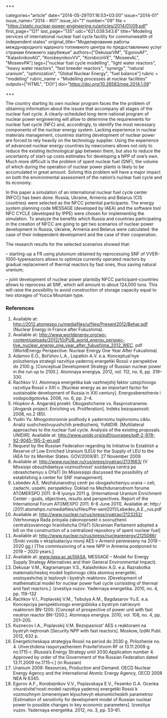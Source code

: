 +++

categories="article"
date="2014-05-29T01:16:53+03:00"
issue="2014-01"
issue_name="2014 - #01"
issue_id="1"
number="09"
file = "https://static.nuclear-power-engineering.ru/articles/2014/01/09.pdf"
first_page="121"
last_page="135"
udc="621.039.543.6"
title="Modeling services of international nuclear fuel cycle facility for commonwealth of independent states"
original_title="Моделирование работы международного ядерного топливного центра по предоставлению услуг странам ближнего зарубежья"
authors=["DekusarVM", "EgorovAF", "KalashnikovAG", "KorobeynikovVV", "KorobicinVE", "MoseevAL", "MoseevPA"]
tags=["nuclear fuel cycle modelling", "light water reactors", "heavy water reactors", "fast breeder reactors", "synergy", "natural uranium", "optimization", "Global Nuclear Energy", "fuel balance"]
rubric = "modeling"
rubric_name = "Modelling processes at nuclear facilities"
outputs=["HTML", "DOI"]
doi="https://doi.org/10.26583/npe.2014.1.09"

+++

The country starting its own nuclear program faces the the problem of obtaining information about the issues that accompany all stages of the nuclear fuel cycle. A clearly-scheduled long-term national program of nuclear power engineering will allow to determine the requirements for nuclear fuel cycle (NFC) and, accordingly, to identify the most necessary components of the nuclear energy system. Lacking experience in nuclear materials management, countries starting development of nuclear power are forced to rely heavily on the technology supplier. Using the experience of advanced nuclear energy countries by newcomers allows not only to reduce the existing technological gap between them, but also to reduce the uncertainty of start-up costs estimates for developing a NPP of one’s own. Much more difficult is the problem of spent nuclear fuel (SNF), the volume of which during the operation of nuclear power plants is likely to be accumulated in great amount. Solving this problem will have a major impact on both the environmental assessment of the nation’s nuclear fuel cycle and its economy.

In this paper a simulation of an international nuclear fuel cycle center (NFCC) has been done. Russia, Ukraine, Armenia and Belarus (CIS countries) were selected as the NFCC potential participants. The energy system planning code MESSAGE (developed by IAEA) and the software tool NFC CYCLE (developed by IPPE) were chosen for implementing the simulation. To analyze the benefits which Russia and countries participating in the creation of NFCC are going to get two scenarios of nuclear power development in Russia, Ukraine, Armenia and Belarus were calculated: the case of their independent development and the case of their cooperation.

The research results for the selected scenarios showed that:

– starting-up a FR using plutonium obtained by reprocessing SNF of VVER-1000-typereactors allows to optimize currently operated reactors by gradual replacement of thermal reactors by fast ones, thus saving natural uranium;

– joint development of nuclear power plantsby NFCC participant-countries allows to reprocess all SNF, which will amount to about 124,000 tons. This will raise the possibility to avoid construction of storage capacity equal to two storages of Yucca Mountain type.

### References

1. Available at: http://2012.atomexpo.ru/mediafiles/u/files/Present2012/Behar.pdf (Nuclear Energy in France after Fukushima).
2. Available at: http://www.worldenergy.org/wp-content/uploads/2012/10/PUB_world_energy_perspec-tive_nuclear_energy_one_year_after_fukushima_2012_WEC. pdf (WorldEnergy Perspective: Nuclear Energy One Year After Fukushima)
3. Adamov E.O., Bol’shov L.A., Lopatkin A.V. e.a. Konceptual’nye polozheniya strategii razvitiya yadernoj energetiki Rossii v perspektive do 2100 g. [Conceptual Development Strategy of Russian nuclear power in the run up to 2100.]. Atomnaya energiya. 2012, vol. 112, no. 6, pp. 319–330.
4. Rachkov V.I. Atomnaya energetika kak vazhnejshij faktor ustojchivogo razvitiya Rossii v XXI v. [Nuclear energy as an important factor for sustainable development of Russia in XXI century]. Energosberezhenie i vodopodgotovka. 2006, no. 6, pp. 2–4.
5. Hlopkov A. Angarskij proekt: Obogashchenie vs. Rasprostranenie. [Angarsk project: Enriching vs. Proliferation]. Indeks bezopasnosti. 2008, no.2 (85).
6. Yudin Yu. Mnogostoronnie podhody k yadernomu toplivnomu ciklu. Analiz sushchestvuyushchih predlozhenij. YuNIDIR. [Multilateral approaches to the nuclear fuel cycle. Analysis of the existing proposals. UNIDIR]. Available at: http://www.unidir.org/pdf/ouvrages/pdf-2-978-92-9045-195-2-en.pdf
7. Request by the Russian Federation regarding its Initiative to Establish a Reserve of Low Enriched Uranium (LEU) for the Supply of LEU to the IAEA for its Member States. GOV/2009/81. 27 November 2009.
8. Available at: http://www.nuclear.ru/rus/press/oyatrao/2131663/ (V Missisipi obsuzhdaetsya vozmozhnost’ sozdaniya centra po obrashcheniyu s OYaT) [In Mississippi discussed the possibility of establishing a center for SNF management].
9. Lebedev A.E. Mezhdunarodnyj centr po obogashcheniyu urana – celi, zadachi, uspehi, perspektivy. Doklad na Mezhdunarodnom forume ATOMEKSPO 2011. 6–8 iyunya 2011 g. [International Uranium Enrichment Center - goals, objectives, results and perspectives. Report of the International Forum ATOMEXPO 2011. 6-8 June 2011]. Available at: http:/ /2011.atomehpo.ru/mediafiles/u/files/Pre-sent2011/Lebedev_A.E._rus.pdf
10. Available at: http://www.nuclear.ru/rus/press/oyatrao/2123252/ (Verhovnaya Rada prinyala zakonoproekt o sooruzhenii centralizovannogo hranilishcha OYaT) [Ukrainian Parliament adopted a bill on the construction of a centralized repository of spent nuclear fuel]
11. Available at: http://www.nuclear.ru/rus/press/nuclearenergy/2125066/ (Sroki vvoda v ekspluataciyu novoj AES v Armenii pereneseny na 2019 – 2020 gg.) [The commissioning of a new NPP in Armenia postponed to 2019 – 2020 years.]
12. Available at: www.iiasa.ac.at/(IIASA, MESSAGE – Model for Energy Supply Strategy Alternatives and their General Environmental Impact).
13. Dekusar V.M., Kagramanyan V.S., Kalashnikov A.G. e.a. Razrabotka matematicheskoj modeli toplivnogo cikla atomnoj energetiki, sostoyashchej iz teplovyh i bystryh reaktorov. [Development of mathematical model for nuclear power fuel cycle consisting of thermal and fast reactors.]. Izvestiya vuzov. Yadernaya energetika. 2010, no. 4, pp. 119–132
14. Rachkov V.I., Poplavskij V.M., Tsibulya A.M., Bagdasarov Yu.E. e.a. Koncepciya perspektivnogo energobloka s bystrym natrievym reaktorom BN-1200. [Concept of prospective of power unit with fast neutron reactor BN-1200.]. Atomnaya energiya. 2010, vol. 108, no. 4, pp. 201–205.
15. Kuznecov I.A., Poplavskij V.M. Bezopasnost’ AES s reaktorami na bystryh nejtronah [Security NPP with fast reactors]. Moskow, IzdAt Publ. 2012, 632 p.
16. Energeticheskaya strategiya Rossii na period do 2030 g. Prilozhenie no. 4. Utverzhdena rasporyazheniem Pravitel’stvom RF ot 13.11.2009 g. no.1715-r. [Russia’s Energy Strategy until 2030.Application number 4. Approved by order of the Government of the Russian Federation dated 13.11.2009 no.1715-r.] (in Russian)
17. Uranium 2009: Resources, Production and Demand. OECD Nuclear Energy Agency and the International Atomic Energy Agency, OECD 2008 NEA N 6345.
18. Egorov A.F., Korobejnikov V.V., Poplavskaya E.V., Fesenko G.A. Ocenka chuvstvitel’nosti modeli razvitiya yadernoj energetiki Rossii k vozmozhnym izmeneniyam klyuchevyh ekonomicheskih parametrov [Estimation of sensitivity for development model of Russian nuclear power to possible changes in key economic parameters]. Izvestiya vuzov. Yadernaya energetika. 2012, no. 3, pp. 53–61.